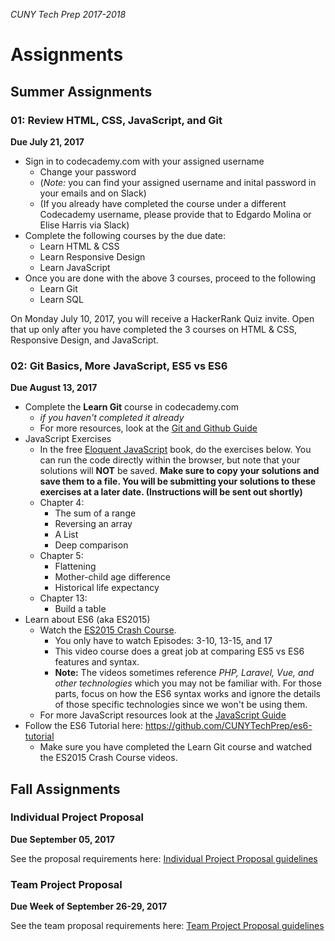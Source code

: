 _CUNY Tech Prep 2017-2018_

# Assignments


## Summer Assignments 


### 01: Review HTML, CSS, JavaScript, and Git

**Due July 21, 2017**

- Sign in to codecademy.com with your assigned username
  + Change your password
  + (_Note:_ you can find your assigned username and inital password in your emails and on Slack)
  + (If you already have completed the course under a different Codecademy username, please provide that to Edgardo Molina or Elise Harris via Slack)
- Complete the following courses by the due date:
  + Learn HTML & CSS
  + Learn Responsive Design
  + Learn JavaScript
- Once you are done with the above 3 courses, proceed to the following
  + Learn Git
  + Learn SQL

On Monday July 10, 2017, you will receive a HackerRank Quiz invite. Open that up only after you have completed the 3 courses on HTML & CSS, Responsive Design, and JavaScript.

### 02: Git Basics, More JavaScript, ES5 vs ES6

**Due August 13, 2017**

- Complete the **Learn Git** course in codecademy.com
    + _if you haven't completed it already_
    + For more resources, look at the [Git and Github Guide](../guides/git.md)
- JavaScript Exercises
    + In the free [Eloquent JavaScript](http://eloquentjavascript.net/index.html) book, do the exercises below. You can run the code directly within the browser, but note that your solutions will **NOT** be saved. **Make sure to copy your solutions and save them to a file. You will be submitting your solutions to these exercises at a later date. (Instructions will be sent out shortly)**
    + Chapter 4:
        * The sum of a range
        * Reversing an array
        * A List
        * Deep comparison
    + Chapter 5:
        * Flattening
        * Mother-child age difference
        * Historical life expectancy
    + Chapter 13:
        * Build a table
- Learn about ES6 (aka ES2015)
    + Watch the [ES2015 Crash Course](https://laracasts.com/series/es6-cliffsnotes).
        * You only have to watch Episodes: 3-10, 13-15, and 17
        * This video course does a great job at comparing ES5 vs ES6 features and syntax.
        * **Note:** The videos sometimes reference _PHP, Laravel, Vue, and other technologies_ which you may not be familiar with. For those parts, focus on how the ES6 syntax works and ignore the details of those specific technologies since we won't be using them.
    + For more JavaScript resources look at the [JavaScript Guide](../guides/javascript.md)
- Follow the ES6 Tutorial here: https://github.com/CUNYTechPrep/es6-tutorial
    + Make sure you have completed the Learn Git course and watched the ES2015 Crash Course videos.


## Fall Assignments

### Individual Project Proposal
**Due September 05, 2017**

See the proposal requirements here: [Individual Project Proposal guidelines](individual-project-proposal.md)


### Team Project Proposal
**Due Week of September 26-29, 2017**

See the team proposal requirements here: [Team Project Proposal guidelines](team-project-proposal.md)


